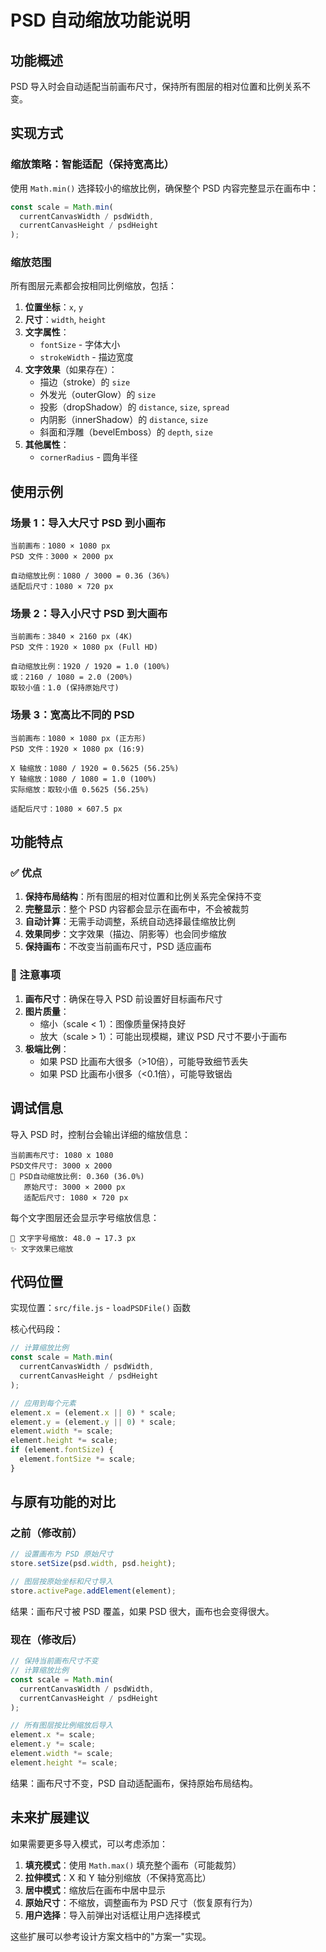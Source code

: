 # PSD 自动缩放功能说明

## 功能概述

PSD 导入时会自动适配当前画布尺寸，保持所有图层的相对位置和比例关系不变。

## 实现方式

### 缩放策略：智能适配（保持宽高比）

使用 `Math.min()` 选择较小的缩放比例，确保整个 PSD 内容完整显示在画布中：

```javascript
const scale = Math.min(
  currentCanvasWidth / psdWidth,
  currentCanvasHeight / psdHeight
);
```

### 缩放范围

所有图层元素都会按相同比例缩放，包括：

1. **位置坐标**：`x`, `y`
2. **尺寸**：`width`, `height`
3. **文字属性**：
   - `fontSize` - 字体大小
   - `strokeWidth` - 描边宽度
4. **文字效果**（如果存在）：
   - 描边（stroke）的 `size`
   - 外发光（outerGlow）的 `size`
   - 投影（dropShadow）的 `distance`, `size`, `spread`
   - 内阴影（innerShadow）的 `distance`, `size`
   - 斜面和浮雕（bevelEmboss）的 `depth`, `size`
5. **其他属性**：
   - `cornerRadius` - 圆角半径

## 使用示例

### 场景 1：导入大尺寸 PSD 到小画布

```
当前画布：1080 × 1080 px
PSD 文件：3000 × 2000 px

自动缩放比例：1080 / 3000 = 0.36 (36%)
适配后尺寸：1080 × 720 px
```

### 场景 2：导入小尺寸 PSD 到大画布

```
当前画布：3840 × 2160 px (4K)
PSD 文件：1920 × 1080 px (Full HD)

自动缩放比例：1920 / 1920 = 1.0 (100%)
或：2160 / 1080 = 2.0 (200%)
取较小值：1.0 (保持原始尺寸)
```

### 场景 3：宽高比不同的 PSD

```
当前画布：1080 × 1080 px (正方形)
PSD 文件：1920 × 1080 px (16:9)

X 轴缩放：1080 / 1920 = 0.5625 (56.25%)
Y 轴缩放：1080 / 1080 = 1.0 (100%)
实际缩放：取较小值 0.5625 (56.25%)

适配后尺寸：1080 × 607.5 px
```

## 功能特点

### ✅ 优点

1. **保持布局结构**：所有图层的相对位置和比例关系完全保持不变
2. **完整显示**：整个 PSD 内容都会显示在画布中，不会被裁剪
3. **自动计算**：无需手动调整，系统自动选择最佳缩放比例
4. **效果同步**：文字效果（描边、阴影等）也会同步缩放
5. **保持画布**：不改变当前画布尺寸，PSD 适应画布

### 📝 注意事项

1. **画布尺寸**：确保在导入 PSD 前设置好目标画布尺寸
2. **图片质量**：
   - 缩小（scale < 1）：图像质量保持良好
   - 放大（scale > 1）：可能出现模糊，建议 PSD 尺寸不要小于画布
3. **极端比例**：
   - 如果 PSD 比画布大很多（>10倍），可能导致细节丢失
   - 如果 PSD 比画布小很多（<0.1倍），可能导致锯齿

## 调试信息

导入 PSD 时，控制台会输出详细的缩放信息：

```
当前画布尺寸: 1080 x 1080
PSD文件尺寸: 3000 x 2000
🎯 PSD自动缩放比例: 0.360 (36.0%)
   原始尺寸: 3000 × 2000 px
   适配后尺寸: 1080 × 720 px
```

每个文字图层还会显示字号缩放信息：

```
📝 文字字号缩放: 48.0 → 17.3 px
✨ 文字效果已缩放
```

## 代码位置

实现位置：`src/file.js` - `loadPSDFile()` 函数

核心代码段：
```javascript
// 计算缩放比例
const scale = Math.min(
  currentCanvasWidth / psdWidth,
  currentCanvasHeight / psdHeight
);

// 应用到每个元素
element.x = (element.x || 0) * scale;
element.y = (element.y || 0) * scale;
element.width *= scale;
element.height *= scale;
if (element.fontSize) {
  element.fontSize *= scale;
}
```

## 与原有功能的对比

### 之前（修改前）

```javascript
// 设置画布为 PSD 原始尺寸
store.setSize(psd.width, psd.height);

// 图层按原始坐标和尺寸导入
store.activePage.addElement(element);
```

结果：画布尺寸被 PSD 覆盖，如果 PSD 很大，画布也会变得很大。

### 现在（修改后）

```javascript
// 保持当前画布尺寸不变
// 计算缩放比例
const scale = Math.min(
  currentCanvasWidth / psdWidth,
  currentCanvasHeight / psdHeight
);

// 所有图层按比例缩放后导入
element.x *= scale;
element.y *= scale;
element.width *= scale;
element.height *= scale;
```

结果：画布尺寸不变，PSD 自动适配画布，保持原始布局结构。

## 未来扩展建议

如果需要更多导入模式，可以考虑添加：

1. **填充模式**：使用 `Math.max()` 填充整个画布（可能裁剪）
2. **拉伸模式**：X 和 Y 轴分别缩放（不保持宽高比）
3. **居中模式**：缩放后在画布中居中显示
4. **原始尺寸**：不缩放，调整画布为 PSD 尺寸（恢复原有行为）
5. **用户选择**：导入前弹出对话框让用户选择模式

这些扩展可以参考设计方案文档中的"方案一"实现。
